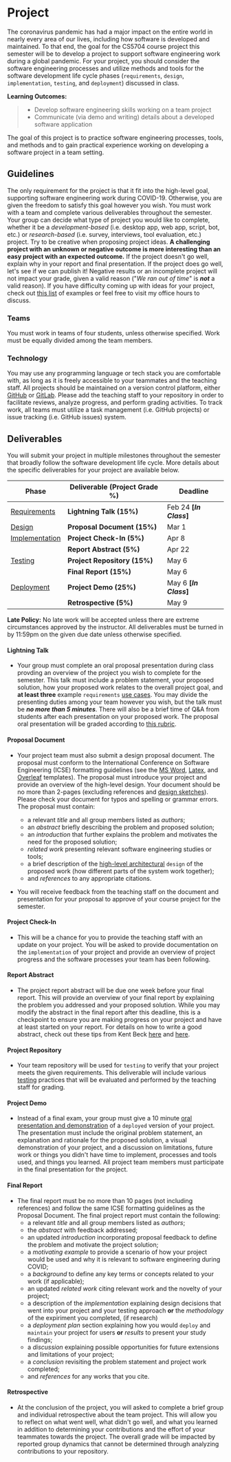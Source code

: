 # Project

The coronavirus pandemic has had a major impact on the entire world in nearly every area of our lives, including how software is developed and maintained. To that end, the goal for the CS5704 course project this semester will be to develop a project to support software engineering work during a global pandemic. For your project, you should consider the software engineering processes and utilize methods and tools for the software development life cycle phases (`requirements`, `design`, `implementation`, `testing`, and `deployment`) discussed in class.

**Learning Outcomes:**
> * Develop software engineering skills working on a team project
> * Communicate (via demo and writing) details about a developed software application

The goal of this project is to practice software engineering processes, tools, and methods and to gain practical experience working on developing a software project in a team setting.

## Guidelines

The only requirement for the project is that it fit into the high-level goal, supporting software engineering work during COVID-19. Otherwise, you are given the freedom to satisfy this goal however you wish. You must work with a team and complete various deliverables throughout the semester. Your group can decide what type of project you would like to complete, whether it be a _development-based_ (i.e. desktop app, web app, script, bot, etc.) or _research-based_ (i.e. survey, interviews, tool evaluation, etc.) project. Try to be creative when proposing project ideas. **A challenging project with an unknown or negative outcome is more interesting than an easy project with an expected outcome.** If the project doesn't go well, explain why in your report and final presentation. If the project does go well, let's see if we can publish it! Negative results or an incomplete project will not impact your grade, given a valid reason ("_We ran out of time_" is __*not*__ a valid reason). If you have difficulty coming up with ideas for your project, check out [this list](IDEAS.md) of examples or feel free to visit my office hours to discuss.

### Teams

You must work in teams of four students, unless otherwise specified. Work must be equally divided among the team members. 

### Technology

You may use any programming language or tech stack you are comfortable with, as long as it is freely accessible to your teammates and the teaching staff. All projects should be maintained on a version control platform, either [GitHub](https://github.com) or [GitLab](https://about.gitlab.com/). Please add the teaching staff to your repository in order to facilitate reviews, analyze progress, and perform grading activities. To track work, all teams must utilize a task management (i.e. GitHub projects) or issue tracking (i.e. GitHub issues) system.

## Deliverables

You will submit your project in multiple milestones throughout the semester that broadly follow the software development life cycle. More details about the specific deliverables for your project are available below.

|  Phase  | Deliverable (Project Grade %)    |  Deadline       |
|---------|----------------------------------|-----------------|
| [Requirements](REQUIREMENTS.md)   | __Lightning Talk (15%)__     | Feb 24 **[_In Class_]** |
| [Design](DESIGN.md)         | __Proposal Document (15%)__  | Mar 1 |
| [Implementation](IMPLEMENTATION.md) | __Project Check-In (5%)__    | Apr 8 |
|                | __Report Abstract (5%)__     | Apr 22 |
| [Testing](TESTING.md)        | __Project Repository (15%)__ | May 6 |
|                | __Final Report (15%)__       | May 6 |
| [Deployment](DEPLOY.md)     | __Project Demo (25%)__       | May 6 **[_In Class_]** |
|                | __Retrospective (5%)__       | May 9 |

__Late Policy:__ No late work will be accepted unless there are extreme circumstances approved by the instructor. All deliverables must be turned in by 11:59pm on the given due date unless otherwise specified.

#### __Lightning Talk__
* Your group must complete an oral proposal presentation during class provding an overview of the project you wish to complete for the semester. This talk must include a problem statement, your proposed solution, how your proposed work relates to the overall project goal, and **at least three** example `requirements` [use cases](REQUIREMENTS.md#use-cases). You may divide the presenting duties among your team however you wish, but the talk must be **_no more than 5 minutes_**. There will also be a brief time of Q&A from students after each presentation on your proposed work. The proposal oral presentation will be graded according to [this rubric](https://docs.google.com/spreadsheets/d/11xcUHQSFY8ux6Uu5WFnAOOUkZMLuNnf71mxmHcMmo8c/edit?usp=sharing). 

#### __Proposal Document__
* Your project team must also submit a design proposal document. The proposal must conform to the International Conference on Software Engineering (ICSE) formatting guidelines (see the [MS Word](https://www.acm.org/binaries/content/assets/publications/word_style/interim-template-style/interim-layout.docx), [Latex](https://www.acm.org/binaries/content/assets/publications/consolidated-tex-template/acmart-primary.zip), and [Overleaf](https://www.overleaf.com/gallery/tagged/acm-official#.WOuOk2e1taQ) templates). The proposal must introduce your project and provide an overview of the high-level design. Your document should be no more than 2-pages (excluding references and [design sketches](DESIGN.md#design-sketches)). Please check your document for typos and spelling or grammar errors. The proposal must contain:
    * a relevant _title_ and all group members listed as _authors_;
    * an _abstract_ briefly describing the problem and proposed solution;
    * an _introduction_ that further explains the problem and motivates the need for the proposed solution;
    * _related work_ presenting relevant software engineering studies or tools; 
    * a brief description of the [high-level architectural](DESIGN.md) `design` of the proposed work (how different parts of the system work together);
    * and _references_ to any appropriate citations. 

 * You will receive feedback from the teaching staff on the document and presentation for your proposal to approve of your course project for the semester.

#### __Project Check-In__ 
  * This will be a chance for you to provide the teaching staff with an update on your project. You will be asked to provide documentation on the `implementation` of your project and provide an overview of project progress and the software processes your team has been following.

#### __Report Abstract__ 
  * The project report abstract will be due one week before your final report. This will provide an overview of your final report by explaining the problem you addressed and your proposed solution. While you may modify the abstract in the final report after this deadline, this is a checkpoint to ensure you are making progress on your project and have at least started on your report. For details on how to write a good abstract, check out these tips from Kent Beck [here](https://twitter.com/kentbeck/status/974359988352110592?lang=fr) and [here](https://plg.uwaterloo.ca/~migod/research/beckOOPSLA.html).

#### __Project Repository__
* Your team repository will be used for `testing` to verify that your project meets the given requirements. This deliverable will include various [testing](TESTING.md) practices that will be evaluated and performed by the teaching staff for grading.

#### __Project Demo__
  * Instead of a final exam, your group must give a 10 minute [oral presentation and demonstration](DEPLOY.md) of a `deployed` version of your project. The presentation must include the original problem statement, an explanation and rationale for the proposed solution, a visual demonstration of your project, and a discussion on limitations, future work or things you didn't have time to implement, processes and tools used, and things you learned. All project team members must participate in the final presentation for the project.

#### __Final Report__
* The final report must be no more than 10 pages (not including references) and follow the same ICSE formatting guidelines as the Proposal Document. The final project report must contain the following:
    * a relevant _title_ and all group members listed as _authors_;
    *  the _abstract_ with feedback addressed;
    *  an updated _introduction_ incorporating proposal feedback to define the problem and motivate the project solution;
    *  a _motivating example_ to provide a scenario of how your project would be used and why it is relevant to software engineering during COVID;
    *  a _background_ to define any key terms or concepts related to your work (if applicable);
    *  an updated _related work_ citing relevant work and the novelty of your project; 
    *  a description of the _implementation_ explaining design decisions that went into your project and your testing approach **or** the _methodology_ of the expiriment you completed, (if research)
    *  a _deployment plan_ section explaining how you would `deploy` and `maintain` your project for users **or** _results_ to present your study findings;
    *  a _discussion_ explaining possible opportunities for future extensions and limitations of your project;  
    *  a _conclusion_ revisiting the problem statement and project work completed;
    *  and _references_ for any works that you cite.

#### __Retrospective__ 
  * At the conclusion of the project, you will asked to complete a brief group and individual retrospective about the team project. This will allow you to reflect on what went well, what didn't go well, and what you learned in addition to determining your contributions and the effort of your teammates towards the project. The overall grade will be impacted by reported group dynamics that cannot be determined through analyzing contributions to your repository.
